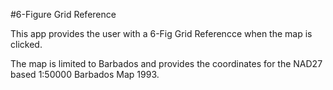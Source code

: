 #6-Figure Grid Reference

This app provides the user with a 6-Fig Grid Referencce when the map is clicked.

The map is limited to Barbados and provides the coordinates for the NAD27 based 1:50000 Barbados Map 1993.